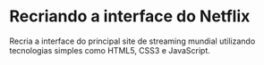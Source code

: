 # Recriando a interface do Netflix

Recria a interface do principal site de streaming mundial utilizando tecnologias simples como HTML5, CSS3 e JavaScript.
